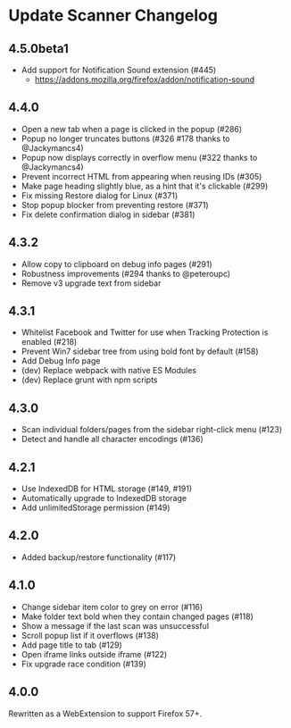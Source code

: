# Update Scanner Changelog

## 4.5.0beta1

* Add support for Notification Sound extension (#445)
  * <https://addons.mozilla.org/firefox/addon/notification-sound>

## 4.4.0

* Open a new tab when a page is clicked in the popup (#286)
* Popup no longer truncates buttons (#326 #178 thanks to @Jackymancs4)
* Popup now displays correctly in overflow menu (#322 thanks to @Jackymancs4)
* Prevent incorrect HTML from appearing when reusing IDs (#305)
* Make page heading slightly blue, as a hint that it's clickable (#299)
* Fix missing Restore dialog for Linux (#371)
* Stop popup blocker from preventing restore (#371)
* Fix delete confirmation dialog in sidebar (#381)

## 4.3.2

* Allow copy to clipboard on debug info pages (#291)
* Robustness improvements (#294 thanks to @peteroupc)
* Remove v3 upgrade text from sidebar

## 4.3.1

* Whitelist Facebook and Twitter for use when Tracking Protection is enabled (#218)
* Prevent Win7 sidebar tree from using bold font by default (#158)
* Add Debug Info page
* (dev) Replace webpack with native ES Modules
* (dev) Replace grunt with npm scripts

## 4.3.0

* Scan individual folders/pages from the sidebar right-click menu (#123)
* Detect and handle all character encodings (#136)

## 4.2.1

* Use IndexedDB for HTML storage (#149, #191)
* Automatically upgrade to IndexedDB storage
* Add unlimitedStorage permission (#149)

## 4.2.0

* Added backup/restore functionality (#117)

## 4.1.0

* Change sidebar item color to grey on error (#116)
* Make folder text bold when they contain changed pages (#118)
* Show a message if the last scan was unsuccessful
* Scroll popup list if it overflows (#138)
* Add page title to tab (#129)
* Open iframe links outside iframe (#122)
* Fix upgrade race condition (#139)

## 4.0.0

Rewritten as a WebExtension to support Firefox 57+.
